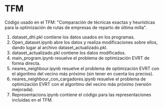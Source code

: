 # TFM
Código usado en el TFM: "Comparación de técnicas exactas y heurísticas para la optimización de rutas de empresas de reparto de última milla".

1. dataset_dhl.pkl contiene los datos usados en los programas.
2. Open_dataset.ipynb abre los datos y realiza modificaciones sobre ellos, dando lugar al archivo dataset_actualizado.pkl.
3. dataset_actualizado.pkl contiene los datos modificados.
4. main_program.ipynb resuelve el problema de optimización EVRT de forma directa.
5. neares_neighbour.ipynb resuelve el  problema de optimización EVRT con el algoritmo del vecino más próximo (sin tener en cuenta los precios).
6. neares_neighbour_con_cargadores.ipynb resuelve el  problema de optimización EVRT con el algoritmo del vecino más próximo (versión mejorada).
7. Representacions.ipynb contiene el código para las representaciones incluidas en el TFM.
